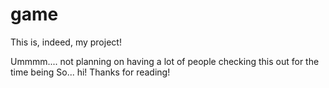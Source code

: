 # game
This is, indeed, my project!

Ummmm.... not planning on having a lot of people checking this out for the time being
So... hi! Thanks for reading!
